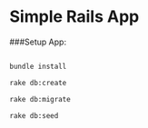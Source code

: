 # Simple Rails App

###Setup App:

```bash

bundle install

rake db:create

rake db:migrate

rake db:seed

